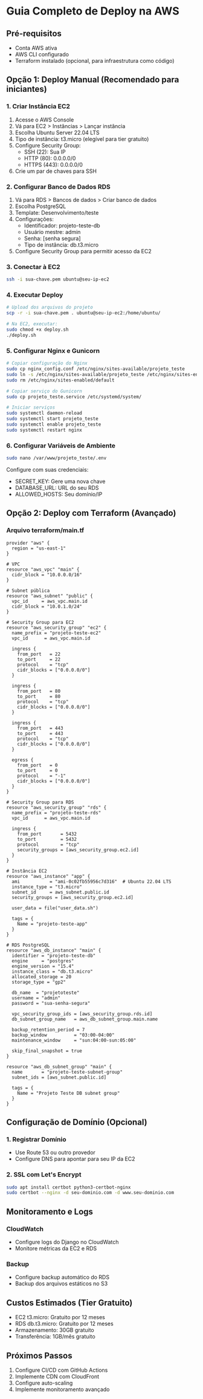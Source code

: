 # Guia Completo de Deploy na AWS

## Pré-requisitos
- Conta AWS ativa
- AWS CLI configurado
- Terraform instalado (opcional, para infraestrutura como código)

## Opção 1: Deploy Manual (Recomendado para iniciantes)

### 1. Criar Instância EC2
1. Acesse o AWS Console
2. Vá para EC2 > Instâncias > Lançar instância
3. Escolha Ubuntu Server 22.04 LTS
4. Tipo de instância: t3.micro (elegível para tier gratuito)
5. Configure Security Group:
   - SSH (22): Sua IP
   - HTTP (80): 0.0.0.0/0
   - HTTPS (443): 0.0.0.0/0
6. Crie um par de chaves para SSH

### 2. Configurar Banco de Dados RDS
1. Vá para RDS > Bancos de dados > Criar banco de dados
2. Escolha PostgreSQL
3. Template: Desenvolvimento/teste
4. Configurações:
   - Identificador: projeto-teste-db
   - Usuário mestre: admin
   - Senha: [senha segura]
   - Tipo de instância: db.t3.micro
5. Configure Security Group para permitir acesso da EC2

### 3. Conectar à EC2
```bash
ssh -i sua-chave.pem ubuntu@seu-ip-ec2
```

### 4. Executar Deploy
```bash
# Upload dos arquivos do projeto
scp -r -i sua-chave.pem . ubuntu@seu-ip-ec2:/home/ubuntu/

# Na EC2, executar:
sudo chmod +x deploy.sh
./deploy.sh
```

### 5. Configurar Nginx e Gunicorn
```bash
# Copiar configuração do Nginx
sudo cp nginx_config.conf /etc/nginx/sites-available/projeto_teste
sudo ln -s /etc/nginx/sites-available/projeto_teste /etc/nginx/sites-enabled/
sudo rm /etc/nginx/sites-enabled/default

# Copiar serviço do Gunicorn
sudo cp projeto_teste.service /etc/systemd/system/

# Iniciar serviços
sudo systemctl daemon-reload
sudo systemctl start projeto_teste
sudo systemctl enable projeto_teste
sudo systemctl restart nginx
```

### 6. Configurar Variáveis de Ambiente
```bash
sudo nano /var/www/projeto_teste/.env
```

Configure com suas credenciais:
- SECRET_KEY: Gere uma nova chave
- DATABASE_URL: URL do seu RDS
- ALLOWED_HOSTS: Seu domínio/IP

## Opção 2: Deploy com Terraform (Avançado)

### Arquivo terraform/main.tf
```hcl
provider "aws" {
  region = "us-east-1"
}

# VPC
resource "aws_vpc" "main" {
  cidr_block = "10.0.0.0/16"
}

# Subnet pública
resource "aws_subnet" "public" {
  vpc_id     = aws_vpc.main.id
  cidr_block = "10.0.1.0/24"
}

# Security Group para EC2
resource "aws_security_group" "ec2" {
  name_prefix = "projeto-teste-ec2"
  vpc_id      = aws_vpc.main.id

  ingress {
    from_port   = 22
    to_port     = 22
    protocol    = "tcp"
    cidr_blocks = ["0.0.0.0/0"]
  }

  ingress {
    from_port   = 80
    to_port     = 80
    protocol    = "tcp"
    cidr_blocks = ["0.0.0.0/0"]
  }

  ingress {
    from_port   = 443
    to_port     = 443
    protocol    = "tcp"
    cidr_blocks = ["0.0.0.0/0"]
  }

  egress {
    from_port   = 0
    to_port     = 0
    protocol    = "-1"
    cidr_blocks = ["0.0.0.0/0"]
  }
}

# Security Group para RDS
resource "aws_security_group" "rds" {
  name_prefix = "projeto-teste-rds"
  vpc_id      = aws_vpc.main.id

  ingress {
    from_port       = 5432
    to_port         = 5432
    protocol        = "tcp"
    security_groups = [aws_security_group.ec2.id]
  }
}

# Instância EC2
resource "aws_instance" "app" {
  ami           = "ami-0c02fb55956c7d316"  # Ubuntu 22.04 LTS
  instance_type = "t3.micro"
  subnet_id     = aws_subnet.public.id
  security_groups = [aws_security_group.ec2.id]

  user_data = file("user_data.sh")

  tags = {
    Name = "projeto-teste-app"
  }
}

# RDS PostgreSQL
resource "aws_db_instance" "main" {
  identifier = "projeto-teste-db"
  engine     = "postgres"
  engine_version = "15.4"
  instance_class = "db.t3.micro"
  allocated_storage = 20
  storage_type = "gp2"

  db_name  = "projetoteste"
  username = "admin"
  password = "sua-senha-segura"

  vpc_security_group_ids = [aws_security_group.rds.id]
  db_subnet_group_name   = aws_db_subnet_group.main.name

  backup_retention_period = 7
  backup_window          = "03:00-04:00"
  maintenance_window     = "sun:04:00-sun:05:00"

  skip_final_snapshot = true
}

resource "aws_db_subnet_group" "main" {
  name       = "projeto-teste-subnet-group"
  subnet_ids = [aws_subnet.public.id]

  tags = {
    Name = "Projeto Teste DB subnet group"
  }
}
```

## Configuração de Domínio (Opcional)

### 1. Registrar Domínio
- Use Route 53 ou outro provedor
- Configure DNS para apontar para seu IP da EC2

### 2. SSL com Let's Encrypt
```bash
sudo apt install certbot python3-certbot-nginx
sudo certbot --nginx -d seu-dominio.com -d www.seu-dominio.com
```

## Monitoramento e Logs

### CloudWatch
- Configure logs do Django no CloudWatch
- Monitore métricas da EC2 e RDS

### Backup
- Configure backup automático do RDS
- Backup dos arquivos estáticos no S3

## Custos Estimados (Tier Gratuito)
- EC2 t3.micro: Gratuito por 12 meses
- RDS db.t3.micro: Gratuito por 12 meses
- Armazenamento: 30GB gratuito
- Transferência: 1GB/mês gratuito

## Próximos Passos
1. Configure CI/CD com GitHub Actions
2. Implemente CDN com CloudFront
3. Configure auto-scaling
4. Implemente monitoramento avançado






































